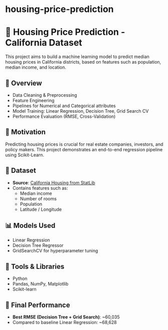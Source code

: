 # housing-price-prediction
# 🏡 Housing Price Prediction - California Dataset

This project aims to build a machine learning model to predict median housing prices in California districts, based on features such as population, median income, and location.

## 📌 Overview

- Data Cleaning & Preprocessing
- Feature Engineering
- Pipelines for Numerical and Categorical attributes
- Model Training: Linear Regression, Decision Tree, Grid Search CV
- Performance Evaluation (RMSE, Cross-Validation)

## 🧠 Motivation

Predicting housing prices is crucial for real estate companies, investors, and policy makers. This project demonstrates an end-to-end regression pipeline using Scikit-Learn.

## 📂 Dataset

- **Source**: [California Housing from StatLib](https://www.dcc.fc.up.pt/~ltorgo/Regression/cal_housing.html)
- Contains features such as:
  - Median income
  - Number of rooms
  - Population
  - Latitude / Longitude

## 📊 Models Used

- Linear Regression
- Decision Tree Regressor
- GridSearchCV for hyperparameter tuning

## 🔧 Tools & Libraries

- Python
- Pandas, NumPy, Matplotlib
- Scikit-learn

## 🚀 Final Performance

- **Best RMSE (Decision Tree + Grid Search)**: ~60,035
- Compared to baseline Linear Regression: ~68,628



